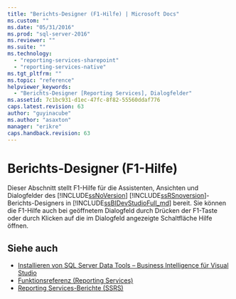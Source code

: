 ```yaml
---
title: "Berichts-Designer (F1-Hilfe) | Microsoft Docs"
ms.custom: ""
ms.date: "05/31/2016"
ms.prod: "sql-server-2016"
ms.reviewer: ""
ms.suite: ""
ms.technology: 
  - "reporting-services-sharepoint"
  - "reporting-services-native"
ms.tgt_pltfrm: ""
ms.topic: "reference"
helpviewer_keywords: 
  - "Berichts-Designer [Reporting Services], Dialogfelder"
ms.assetid: 7c1bc931-d1ec-47fc-8f82-55560ddaf776
caps.latest.revision: 63
author: "guyinacube"
ms.author: "asaxton"
manager: "erikre"
caps.handback.revision: 63
---
```

# Berichts-Designer (F1-Hilfe)
  Dieser Abschnitt stellt F1-Hilfe für die Assistenten, Ansichten und Dialogfelder des [!INCLUDE[ssNoVersion](../../includes/ssnoversion-md.md)] [!INCLUDE[ssRSnoversion](../../includes/ssrsnoversion-md.md)]-Berichts-Designers in [!INCLUDE[ssBIDevStudioFull_md](../../includes/ssbidevstudiofull-md.md)] bereit. Sie können die F1-Hilfe auch bei geöffnetem Dialogfeld durch Drücken der F1-Taste oder durch Klicken auf die im Dialogfeld angezeigte Schaltfläche Hilfe öffnen.  
  
## Siehe auch  
+ [Installieren von SQL Server Data Tools – Business Intelligence für Visual Studio](../Topic/Install%20SQL%20Server%20Data%20Tools%20-%20Business%20Intelligence%20for%20Visual%20Studio.md)
+ [Funktionsreferenz (Reporting Services)](../../reporting-services/feature-reference-reporting-services.md)
+ [Reporting Services-Berichte (SSRS)](../../reporting-services/reports/reporting-services-reports-ssrs.md) 
   
  
  
